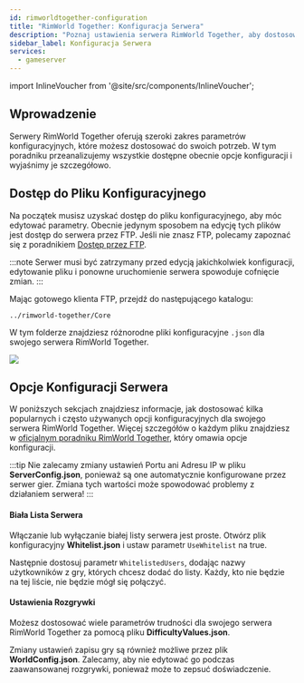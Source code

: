 ```yaml
---
id: rimworldtogether-configuration
title: "RimWorld Together: Konfiguracja Serwera"
description: "Poznaj ustawienia serwera RimWorld Together, aby dostosować rozgrywkę i zarządzać dostępem dla spersonalizowanego multiplayera → Dowiedz się więcej już teraz"
sidebar_label: Konfiguracja Serwera
services:
  - gameserver
---
```


import InlineVoucher from '@site/src/components/InlineVoucher';

## Wprowadzenie

Serwery RimWorld Together oferują szeroki zakres parametrów konfiguracyjnych, które możesz dostosować do swoich potrzeb. W tym poradniku przeanalizujemy wszystkie dostępne obecnie opcje konfiguracji i wyjaśnimy je szczegółowo.

<InlineVoucher />

## Dostęp do Pliku Konfiguracyjnego

Na początek musisz uzyskać dostęp do pliku konfiguracyjnego, aby móc edytować parametry. Obecnie jedynym sposobem na edycję tych plików jest dostęp do serwera przez FTP. Jeśli nie znasz FTP, polecamy zapoznać się z poradnikiem [Dostęp przez FTP](gameserver-ftpaccess.md).

:::note
Serwer musi być zatrzymany przed edycją jakichkolwiek konfiguracji, edytowanie pliku i ponowne uruchomienie serwera spowoduje cofnięcie zmian.
:::

Mając gotowego klienta FTP, przejdź do następującego katalogu:
```
../rimworld-together/Core
```

W tym folderze znajdziesz różnorodne pliki konfiguracyjne `.json` dla swojego serwera RimWorld Together.

![](https://screensaver01.zap-hosting.com/index.php/s/76g3TcY9TCLyFsH/preview)

## Opcje Konfiguracji Serwera

W poniższych sekcjach znajdziesz informacje, jak dostosować kilka popularnych i często używanych opcji konfiguracyjnych dla swojego serwera RimWorld Together. Więcej szczegółów o każdym pliku znajdziesz w [oficjalnym poradniku RimWorld Together](https://rimworldtogether.github.io/Guide/selfhosting/getting-started.html#core), który omawia opcje konfiguracji.

:::tip
Nie zalecamy zmiany ustawień Portu ani Adresu IP w pliku **ServerConfig.json**, ponieważ są one automatycznie konfigurowane przez serwer gier. Zmiana tych wartości może spowodować problemy z działaniem serwera!
:::

#### Biała Lista Serwera

Włączanie lub wyłączanie białej listy serwera jest proste. Otwórz plik konfiguracyjny **Whitelist.json** i ustaw parametr `UseWhitelist` na true.

Następnie dostosuj parametr `WhitelistedUsers`, dodając nazwy użytkowników z gry, których chcesz dodać do listy. Każdy, kto nie będzie na tej liście, nie będzie mógł się połączyć.

#### Ustawienia Rozgrywki

Możesz dostosować wiele parametrów trudności dla swojego serwera RimWorld Together za pomocą pliku **DifficultyValues.json**.

Zmiany ustawień zapisu gry są również możliwe przez plik **WorldConfig.json**. Zalecamy, aby nie edytować go podczas zaawansowanej rozgrywki, ponieważ może to zepsuć doświadczenie.

<InlineVoucher />